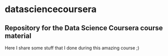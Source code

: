 # datasciencecoursera
## Repository for the Data Science Coursera course material
Here I share some stuff that I done during this amazing course ;)
